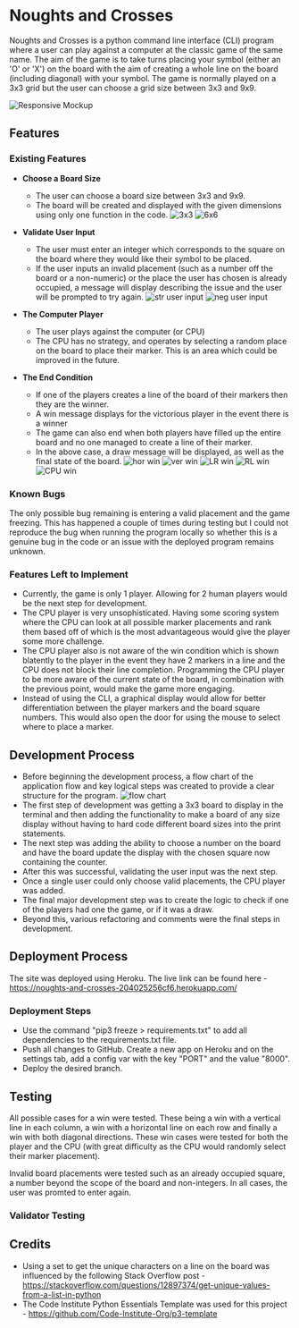 # Noughts and Crosses

Noughts and Crosses is a python command line interface (CLI) program where a user can play against a computer at the classic game of the same name. The aim of the game is to take turns placing your symbol (either an 'O' or 'X') on the board with the aim of creating a whole line on the board (including diagonal) with your symbol. The game is normally played on a 3x3 grid but the user can choose a grid size between 3x3 and 9x9.


![Responsive Mockup](https://github.com/12kharris/Noughts-and-Crosses/blob/main/README-Images/NO%20-%20responsive.png?raw=true)

## Features 

### Existing Features

- __Choose a Board Size__

  - The user can choose a board size between 3x3 and 9x9.
  - The board will be created and displayed with the given dimensions using only one function in the code. 
  ![3x3](https://github.com/12kharris/Noughts-and-Crosses/blob/main/README-Images/NO%20-%203x3.png?raw=true)
  ![6x6](https://github.com/12kharris/Noughts-and-Crosses/blob/main/README-Images/NO%20-%206x6.png?raw=true)

- __Validate User Input__
  - The user must enter an integer which corresponds to the square on the board where they would like their symbol to be placed. 
  - If the user inputs an invalid placement (such as a number off the board or a non-numeric) or the place the user has chosen is already occupied, a message will display describing the issue and the user will be prompted to try again.
  ![str user input](https://github.com/12kharris/Noughts-and-Crosses/blob/main/README-Images/NO%20-%20str%20input.png?raw=true)
  ![neg user input](https://github.com/12kharris/Noughts-and-Crosses/blob/main/README-Images/NO%20-%20negative%20input.png?raw=true)

- __The Computer Player__
  - The user plays against the computer (or CPU)
  - The CPU has no strategy, and operates by selecting a random place on the board to place their marker. This is an area which could be improved in the future.

- __The End Condition__
  - If one of the players creates a line of the board of their markers then they are the winner.
  - A win message displays for the victorious player in the event there is a winner
  - The game can also end when both players have filled up the entire board and no one managed to create a line of their marker. 
  - In the above case, a draw message will be displayed, as well as the final state of the board.
  ![hor win](https://github.com/12kharris/Noughts-and-Crosses/blob/main/README-Images/NO%20-%20hor%20win.png?raw=true)
  ![ver win](https://github.com/12kharris/Noughts-and-Crosses/blob/main/README-Images/NO%20-%20Ver%20win.png?raw=true)
  ![LR win](https://github.com/12kharris/Noughts-and-Crosses/blob/main/README-Images/NO%20-%20diag%20LR%20win.png?raw=true)
  ![RL win](https://github.com/12kharris/Noughts-and-Crosses/blob/main/README-Images/NO%20-%20diag%20RL%20win.png?raw=true)
  ![CPU win](https://github.com/12kharris/Noughts-and-Crosses/blob/main/README-Images/NO%20-%20CPU%20win.png?raw=true)

### Known Bugs
The only possible bug remaining is entering a valid placement and the game freezing. This has happened a couple of times during testing but I could not reproduce the bug when running the program locally so whether this is a genuine bug in the code or an issue with the deployed program remains unknown.


### Features Left to Implement

- Currently, the game is only 1 player. Allowing for 2 human players would be the next step for development.
- The CPU player is very unsophisticated. Having some scoring system where the CPU can look at all possible marker placements and rank them based off of which is the most advantageous would give the player some more challenge.
- The CPU player also is not aware of the win condition which is shown blatently to the player in the event they have 2 markers in a line and the CPU does not block their line completion. Programming the CPU player to be more aware of the current state of the board, in combination with the previous point, would make the game more engaging.
- Instead of using the CLI, a graphical display would allow for better differentiation between the player markers and the board square numbers. This would also open the door for using the mouse to select where to place a marker.

## Development Process
- Before beginning the development process, a flow chart of the application flow and key logical steps was created to provide a clear structure for the program.
![flow chart](https://github.com/12kharris/Noughts-and-Crosses/blob/main/README-Images/Noughts%20and%20Crosses%20Program%20(1).png?raw=true)
- The first step of development was getting a 3x3 board to display in the terminal and then adding the functionality to make a board of any size display without having to hard code different board sizes into the print statements.
- The next step was adding the ability to choose a number on the board and have the board update the display with the chosen square now containing the counter.
- After this was successful, validating the user input was the next step.
- Once a single user could only choose valid placements, the CPU player was added.
- The final major development step was to create the logic to check if one of the players had one the game, or if it was a draw.
- Beyond this, various refactoring and comments were the final steps in development.


## Deployment Process

The site was deployed using Heroku. The live link can be found here - https://noughts-and-crosses-204025256cf6.herokuapp.com/


### Deployment Steps
- Use the command "pip3 freeze > requirements.txt" to add all dependencies to the requirements.txt file.
- Push all changes to GitHub.
Create a new app on Heroku and on the settings tab, add a config var with the key "PORT" and the value "8000".
- Deploy the desired branch.


## Testing 

All possible cases for a win were tested. These being a win with a vertical line in each column, a win with a horizontal line on each row and finally a win with both diagonal directions. These win cases were tested for both the player and the CPU (with great difficulty as the CPU would randomly select their marker placement).

Invalid board placements were tested such as an already occupied square, a number beyond the scope of the board and non-integers. In all cases, the user was promted to enter again.


### Validator Testing 



## Credits 

- Using a set to get the unique characters on a line on the board was influenced by the following Stack Overflow post - https://stackoverflow.com/questions/12897374/get-unique-values-from-a-list-in-python
- The Code Institute Python Essentials Template was used for this project - https://github.com/Code-Institute-Org/p3-template